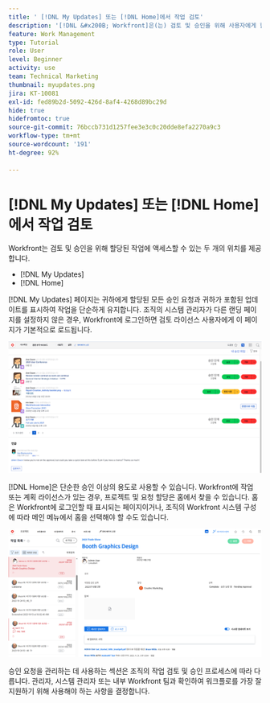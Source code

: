 ```yaml
---
title: ' [!DNL My Updates] 또는 [!DNL Home]에서 작업 검토'
description: '[!DNL &#x200B; Workfront]은(는) 검토 및 승인을 위해 사용자에게 할당된 작업에 액세스할 수 있는 두 개의 위치( [!DNL My Updates] 및 [!DNL Home] )를 제공합니다'
feature: Work Management
type: Tutorial
role: User
level: Beginner
activity: use
team: Technical Marketing
thumbnail: myupdates.png
jira: KT-10081
exl-id: fed89b2d-5092-426d-8af4-4268d89bc29d
hide: true
hidefromtoc: true
source-git-commit: 76bccb731d1257fee3e3c0c20dde8efa2270a9c3
workflow-type: tm+mt
source-wordcount: '191'
ht-degree: 92%

---
```


# [!DNL My Updates] 또는 [!DNL Home]에서 작업 검토

Workfront는 검토 및 승인을 위해 할당된 작업에 액세스할 수 있는 두 개의 위치를 제공합니다.

* [!DNL My Updates]
* [!DNL Home]

[!DNL My Updates] 페이지는 귀하에게 할당된 모든 승인 요청과 귀하가 포함된 업데이트를 표시하여 작업을 단순하게 유지합니다. 조직의 시스템 관리자가 다른 랜딩 페이지를 설정하지 않은 경우, Workfront에 로그인하면 검토 라이선스 사용자에게 이 페이지가 기본적으로 로드됩니다.

![[!DNL My Updates] 페이지의 이미지](assets/my-updates-overview.png)

[!DNL Home]은 단순한 승인 이상의 용도로 사용할 수 있습니다. Workfront에 작업 또는 계획 라이선스가 있는 경우, 프로젝트 및 요청 할당은 홈에서 찾을 수 있습니다. 홈은 Workfront에 로그인할 때 표시되는 페이지이거나, 조직의 Workfront 시스템 구성에 따라 메인 메뉴에서 홈을 선택해야 할 수도 있습니다.

![[!DNL Home] 페이지의 이미지](assets/home-overview.png)

승인 요청을 관리하는 데 사용하는 섹션은 조직의 작업 검토 및 승인 프로세스에 따라 다릅니다. 관리자, 시스템 관리자 또는 내부 Workfront 팀과 확인하여 워크플로를 가장 잘 지원하기 위해 사용해야 하는 사항을 결정합니다.
